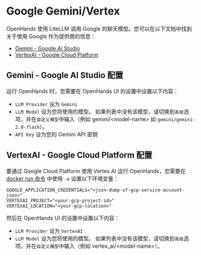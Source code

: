# Google Gemini/Vertex

OpenHands 使用 LiteLLM 调用 Google 的聊天模型。您可以在以下文档中找到关于使用 Google 作为提供商的信息：

- [Gemini - Google AI Studio](https://docs.litellm.ai/docs/providers/gemini)
- [VertexAI - Google Cloud Platform](https://docs.litellm.ai/docs/providers/vertex)

## Gemini - Google AI Studio 配置

运行 OpenHands 时，您需要在 OpenHands UI 的设置中设置以下内容：
- `LLM Provider` 设为 `Gemini`
- `LLM Model` 设为您将使用的模型。
如果列表中没有该模型，请切换到`高级`选项，并在`自定义模型`中输入（例如 gemini/&lt;model-name&gt; 如 `gemini/gemini-2.0-flash`）。
- `API Key` 设为您的 Gemini API 密钥

## VertexAI - Google Cloud Platform 配置

要通过 Google Cloud Platform 使用 Vertex AI 运行 OpenHands，您需要在 [docker run 命令](../installation#running-openhands) 中使用 `-e` 设置以下环境变量：

```
GOOGLE_APPLICATION_CREDENTIALS="<json-dump-of-gcp-service-account-json>"
VERTEXAI_PROJECT="<your-gcp-project-id>"
VERTEXAI_LOCATION="<your-gcp-location>"
```

然后在 OpenHands UI 的设置中设置以下内容：
- `LLM Provider` 设为 `VertexAI`
- `LLM Model` 设为您将使用的模型。
如果列表中没有该模型，请切换到`高级`选项，并在`自定义模型`中输入（例如 vertex_ai/&lt;model-name&gt;）。
